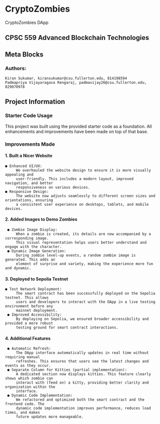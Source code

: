 # CryptoZombies
CryptoZombies DApp

## CPSC 559 Advanced Blockchain Technologies

## Meta Blocks

### Authors: 
```
Kiran Sukumar, kiransukumar@csu.fullerton.edu, 814198594
Padmapriya Vijayaragava Rengaraj, padmavijay26@csu.fullerton.edu, 829070978
```
## Project Information

### Starter Code Usage
This project was built using the provided starter code as a foundation. All enhancements and 
improvements have been made on top of that base. 

### Improvements Made
#### 1. Built a Nicer Website
   ```
   ● Enhanced UI/UX: 
        We overhauled the website design to ensure it is more visually appealing and 
        user-friendly. This includes a modern layout, improved navigation, and better 
        responsiveness on various devices. 
   ● Responsive Design: 
        The website now adjusts seamlessly to different screen sizes and orientations, ensuring 
        a consistent user experience on desktops, tablets, and mobile devices.
   ```
#### 2. Added Images to Demo Zombies
   ```
    ● Zombie Image Display: 
        When a zombie is created, its details are now accompanied by a corresponding image. 
        This visual representation helps users better understand and engage with the character. 
    ● Dynamic Image Generation: 
        During zombie level-up events, a random zombie image is generated. This adds an 
        element of surprise and variety, making the experience more fun and dynamic.
   ```
#### 3. Deployed to Sepolia Testnet 
   ```
   ● Test Network Deployment: 
        The smart contract has been successfully deployed on the Sepolia testnet. This allows 
        users and developers to interact with the DApp in a live testing environment before any 
        mainnet deployment. 
    ● Improved Accessibility: 
        By deploying on Sepolia, we ensured broader accessibility and provided a more robust 
        testing ground for smart contract interactions.
   ```
#### 4. Additional Features 
   ```
    ● Automatic Refresh: 
        The DApp interface automatically updates in real time without requiring manual 
        refreshes. This ensures that users see the latest changes and events as they occur. 
    ● Separate Column for Kitties (partial implementation): 
        A dedicated section now displays kitties. This feature clearly shows which zombie can 
        interact with (feed on) a kitty, providing better clarity and organization within the 
        interface. 
    ● Dynamic Code Implementation: 
        We refactored and optimized both the smart contract and the frontend code. The 
        dynamic code implementation improves performance, reduces load times, and makes 
        future updates more manageable.
   ```

